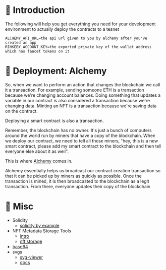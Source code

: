 # 👋 Introduction

The following will help you get everything you need for your development environment to actually deploy the contracts to a tesnet

```dotenv
ALCHEMY_API_URL=the api url given to you by alchemy after you've created an app
RINKEBY_ACCOUNT_KEY=the exported private key of the wallet address which has faucet tokens on it
```

# 🚀 Deployment: Alchemy

So, when we want to perform an action that changes the blockchain we call it a transaction. For example, sending someone ETH is a transaction because we're changing account balances. Doing something that updates a variable in our contract is also considered a transaction because we're changing data. Minting an NFT is a transaction because we're saving data on the contract.

Deploying a smart contract is also a transaction.

Remember, the blockchain has no owner. It's just a bunch of computers around the world run by miners that have a copy of the blockchain.
When we deploy our contract, we need to tell all those miners, "hey, this is a new smart contract, please add my smart contract to the blockchain and then tell everyone else about it as well".

This is where [Alchemy](https://dashboard.alchemyapi.io) comes in.

Alchemy essentially helps us broadcast our contract creation transaction so that it can be picked up by miners as quickly as possible. Once the transaction is mined, it is then broadcasted to the blockchain as a legit transaction. From there, everyone updates their copy of the blockchain.

# 🔧 Misc

- Solidity
  - [solidity by example](https://solidity-by-example.org/)
- NFT Metadata Storage Tools
  - [intro](https://artynft.io/nft-granny/where-is-nft-art-stored/)
  - [nft storage](https://nft.storage/)
- [base64](https://www.utilities-online.info/base64)
- svgs
  - [svg-viewer](https://www.svgviewer.dev/)
  - [docs](https://developer.mozilla.org/en-US/docs/Web/SVG/Tutorial)
